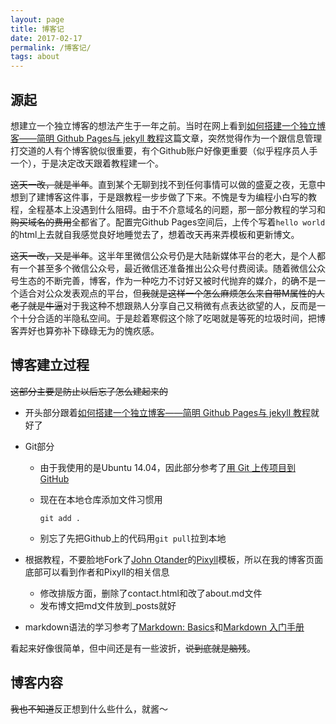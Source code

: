 ```yaml
---
layout: page
title: 博客记
date: 2017-02-17
permalink: /博客记/
tags: about
---
```

源起
-
想建立一个独立博客的想法产生于一年之前。当时在网上看到[如何搭建一个独立博客——简明 Github Pages与 jekyll 教程](http://www.cnfeat.com/blog/2014/05/10/how-to-build-a-blog/)这篇文章，突然觉得作为一个跟信息管理打交道的人有个博客貌似很重要，有个Github账户好像更重要（似乎程序员人手一个），于是决定改天跟着教程建一个。

~~这天一改，就是半年~~。直到某个无聊到找不到任何事情可以做的盛夏之夜，无意中想到了建博客这件事，于是跟教程一步步做了下来。不愧是专为编程小白写的教程，全程基本上没遇到什么阻碍。由于不介意域名的问题，那一部分教程的学习和~~购买域名的费用~~全都省了。配置完Github Pages空间后，上传个写着`hello world`的html上去就自我感觉良好地睡觉去了，想着改天再来弄模板和更新博文。

~~这天一改，又是半年~~。这半年里微信公众号仍是大陆新媒体平台的老大，是个人都有一个甚至多个微信公众号，最近微信还准备推出公众号付费阅读。随着微信公众号生态的不断完善，博客，作为一种吃力不讨好又被时代抛弃的媒介，的确不是一个适合对公众发表观点的平台，但~~我就是这样一个怎么麻烦怎么来自带M属性的人老子就是牛逼~~对于我这种不想跟熟人分享自己又稍微有点表达欲望的人，反而是一个十分合适的半隐私空间。于是趁着寒假这个除了吃喝就是等死的垃圾时间，把博客弄好也算弥补下碌碌无为的愧疚感。

博客建立过程
-
~~这部分主要是防止以后忘了怎么建起来的~~

* 开头部分跟着[如何搭建一个独立博客——简明 Github Pages与 jekyll 教程](http://www.cnfeat.com/blog/2014/05/10/how-to-build-a-blog/)就好了
* Git部分

    * 由于我使用的是Ubuntu 14.04，因此部分参考了[用 Git 上传项目到 GitHub](http://www.jianshu.com/p/0fce531dba31)
    * 现在在本地仓库添加文件习惯用
    
        `git add .`
    
    * 别忘了先把Github上的代码用`git pull`拉到本地
    
* 根据教程，不要脸地Fork了[John Otander](http://johnotander.com/)的[Pixyll](https://github.com/johnotander/pixyll)模板，所以在我的博客页面底部可以看到作者和Pixyll的相关信息
    * 修改排版方面，删除了contact.html和改了about.md文件
    * 发布博文把md文件放到_posts就好

* markdown语法的学习参考了[Markdown: Basics](http://wowubuntu.com/markdown/basic.html)和[Markdown 入门手册](https://github.com/android-cn/blog/blob/master/dev-tool/markdown.md)

看起来好像很简单，但中间还是有一些波折，~~说到底就是脑残~~。

博客内容
-
~~我也不知道~~反正想到什么些什么，就酱～







